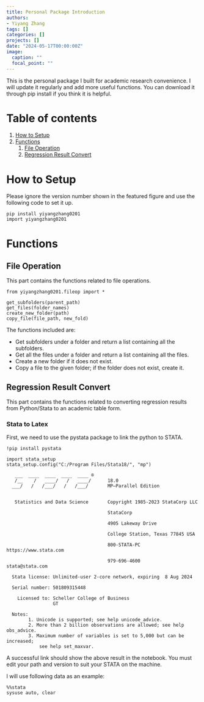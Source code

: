 ```yaml
---
title: Personal Package Introduction
authors:
- Yiyang Zhang
tags: []
categories: []
projects: []
date: "2024-05-17T00:00:00Z"
image:
  caption: ""
  focal_point: ""
---
```


This is the personal package I built for academic research convenience. I will update it regularly and add more useful functions. You can download it through pip install if you think it is helpful.

# Table of contents
1. [How to Setup](#Setup)
2. [Functions](#Functions)
    1. [File Operation](#fileop)
    2. [Regression Result Convert](#regconv)

# How to Setup <a name="Setup"></a>

Please ignore the version number shown in the featured figure and use the following code to set it up.

```{python}
pip install yiyangzhang0201
import yiyangzhang0201
```

# Functions <a name="Functions"></a>
## File Operation <a name="fileop"></a>

This part contains the functions related to file operations.

```{python}
from yiyangzhang0201.fileop import *

get_subfolders(parent_path)
get_files(folder_names)
create_new_folder(path)
copy_file(file_path, new_fold)
```
The functions included are:
* Get subfolders under a folder and return a list containing all the subfolders.
* Get all the files under a folder and return a list containing all the files.
* Create a new folder if it does not exist.
* Copy a file to the given folder; if the folder does not exist, create it.

## Regression Result Convert <a name="regconv"></a>

This part contains the functions related to converting regression results from Python/Stata to an academic table form.

### Stata to Latex
First, we need to use the pystata package to link the python to STATA.
```{python}
!pip install pystata

import stata_setup
stata_setup.config("C:/Program Files/Stata18/", "mp")
```
       ___  ____  ____  ____  ____ ® 
       /__    /   ____/   /   ____/      18.0
      ___/   /   /___/   /   /___/       MP—Parallel Edition
      
      
       Statistics and Data Science       Copyright 1985-2023 StataCorp LLC
       
                                         StataCorp
                                         
                                         4905 Lakeway Drive
                                         
                                         College Station, Texas 77845 USA
                                         
                                         800-STATA-PC        https://www.stata.com
                                         
                                         979-696-4600        stata@stata.com
      
      Stata license: Unlimited-user 2-core network, expiring  8 Aug 2024
      
      Serial number: 501809315448
      
        Licensed to: Scheller College of Business
                     GT
      
      Notes:
            1. Unicode is supported; see help unicode_advice.
            2. More than 2 billion observations are allowed; see help obs_advice.
            3. Maximum number of variables is set to 5,000 but can be increased;
                see help set_maxvar.

A successful link should show the above result in the notebook. You must edit your path and version to suit your STATA on the machine.

I will use following data as an example:
```{python}
%%stata
sysuse auto, clear
```


